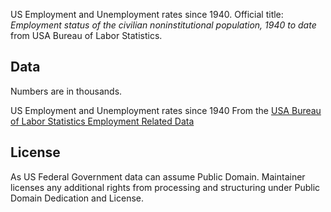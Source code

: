 US Employment and Unemployment rates since 1940. Official title: *Employment
status of the civilian noninstitutional population, 1940 to date* from USA
Bureau of Labor Statistics.

## Data

Numbers are in thousands.

US Employment and Unemployment rates since 1940 From the [USA Bureau of Labor Statistics Employment Related Data][faq]

[faq]: https://www.bls.gov/


## License

As US Federal Government data can assume Public Domain. Maintainer licenses any
additional rights from processing and structuring under Public Domain
Dedication and License.